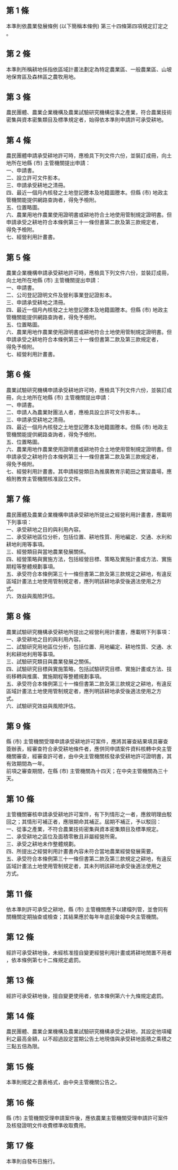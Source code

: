 第 1 條
-------
本準則依農業發展條例 (以下簡稱本條例) 第三十四條第四項規定訂定之  
。

第 2 條
-------
本準則所稱耕地係指依區域計畫法劃定為特定農業區、一般農業區、山坡  
地保育區及森林區之農牧用地。

第 3 條
-------
農民團體、農業企業機構及農業試驗研究機構從事之產業，符合農業技術  
密集與資本密集類目及標準規定者，始得依本準則申請許可承受耕地。

第 4 條
-------
農民團體申請承受耕地許可時，應檢具下列文件六份，並裝訂成冊，向土  
地所在地縣 (市) 主管機關提出申請：  
一、申請書。  
二、設立許可文件影本。  
三、申請承受耕地之清冊。  
四、最近一個月內核發之土地登記謄本及地籍圖謄本。但縣 (市) 地政主  
    管機關能提供網路查詢者，得免予檢附。  
五、位置略圖。  
六、農業用地作農業使用證明書或耕地符合土地使用管制規定證明書。但  
    申請承受之耕地符合本條例第三十一條但書第二款及第三款規定者，  
    得免予檢附。  
七、經營利用計畫書。

第 5 條
-------
農業企業機構申請承受耕地許可時，應檢具下列文件六份，並裝訂成冊，  
向土地所在地縣 (市) 主管機關提出申請：  
一、申請書。  
二、公司登記證明文件及營利事業登記證影本。  
三、申請承受耕地之清冊。  
四、最近一個月內核發之土地登記謄本及地籍圖謄本。但縣 (市) 地政主  
    管機關能提供網路查詢者，得免予檢附。  
五、位置略圖。  
六、農業用地作農業使用證明書或耕地符合土地使用管制規定證明書。但  
    申請承受之耕地符合本條例第三十一條但書第二款及第三款規定者，  
    得免予檢附。  
七、經營利用計畫書。

第 6 條
-------
農業試驗研究機構申請承受耕地許可時，應檢具下列文件六份，並裝訂成  
冊，向土地所在地縣 (市) 主管機關提出申請：  
一、申請書。  
二、申請人為農業財團法人者，應檢具設立許可文件影本。。  
三、申請承受耕地之清冊。  
四、最近一個月內核發之土地登記謄本及地籍圖謄本。但縣 (市) 地政主  
    管機關能提供網路查詢者，得免予檢附。  
五、位置略圖。  
六、農業用地作農業使用證明書或耕地符合土地使用管制規定證明書。但  
    申請承受之耕地符合本條例第三十一條但書第二款及第三款規定者，  
    得免予檢附。  
七、經營利用計畫書。其申請經營類目為推廣教育示範田之實習農場，應  
    檢附教育主管機關核准設立文件。

第 7 條
-------
農民團體及農業企業機構申請承受耕地所提出之經營利用計畫書，應載明  
下列事項：  
一、承受耕地之目的與利用內容。  
二、承受耕地區位分析，包括位置、耕地性質、用地編定、交通、水利和  
    耕地利用等事項。  
三、經營類目與當地農業發展關係。  
四、經營策略與實施方法，包括經營目標、策略及實施計畫或方法、實施  
    期程等整體規劃事項。  
五、承受符合本條例第三十一條但書第二款及第三款規定之耕地，有違反  
    區域計畫法土地使用管制規定者，應列明該耕地承受後適法使用之方  
    式。  
六、效益與風險評估。

第 8 條
-------
農業試驗研究機構承受耕地所提出之經營利用計畫書，應載明下列事項：  
一、承受耕地之目的與利用內容。  
二、試驗研究用地區位分析，包括位置、用地編定、耕地性質、交通、水  
    利和耕地利用等事項。  
三、試驗研究類目與農業發展之關係。  
四、試驗研究目標與實施策略，包括試驗研究目標、實施計畫或方法、技  
    術移轉與推廣、實施期程等整體規劃事項。  
五、承受符合本條例第三十一條但書第二款及第三款規定之耕地，有違反  
    區域計畫法土地使用管制規定者，應列明該耕地承受後適法使用之方  
    式。  
六、試驗研究效益與風險評估。

第 9 條
-------
縣 (市) 主管機關受理申請承受耕地許可案件，應將其審查結果填具審查  
簽辦表，經審查符合承受耕地條件者，應併同申請案件資料核轉中央主管  
機關審查，經審查許可者，由中央主管機關核發承受耕地許可證明書，其  
有效期間為一年。  
前項之審查期間，在縣 (市) 主管機關為十四天；在中央主管機關為三十  
天。

第 10 條
--------
主管機關審核申請承受耕地許可案件，有下列情形之一者，應敘明理由駁  
回之；其情形可補正者，應限期命其補正。屆期不補正，予以駁回：  
一、從事之產業，不符合農業技術密集與資本密集類目及標準規定。  
二、承受耕地之區位及面積零散且非屬經營所需。  
三、承受之耕地未作整體規劃。  
四、所提出之經營利用計畫書內容未符合當地農業經營發展需要。  
五、承受符合本條例第三十一條但書第二款及第三款規定之耕地，有違反  
    區域計畫法土地使用管制規定者，其未列明該耕地承受後適法使用之  
    方式。

第 11 條
--------
依本準則許可承受之耕地，縣 (市) 主管機關應予以建檔列管，並會同有  
關機關定期抽查或檢查；其結果應於每年年底前彙報中央主管機關。

第 12 條
--------
經許可承受耕地後，未經核准擅自變更經營利用計畫或將耕地閒置不用者  
，依本條例第七十二條規定處罰。

第 13 條
--------
經許可承受耕地後，擅自變更使用者，依本條例第六十九條規定處罰。

第 14 條
--------
農民團體、農業企業機構及農業試驗研究機構承受之耕地，其設定他項權  
利之最高金額，以不超過設定當期公告土地現值與承受耕地面積之乘積之  
三點五倍為限。

第 15 條
--------
本準則規定之書表格式，由中央主管機關公告之。

第 16 條
--------
縣 (市) 主管機關受理申請案件後，應依農業主管機關受理申請許可案件  
及核發證明文件收費標準收取費用。

第 17 條
--------
本準則自發布日施行。

